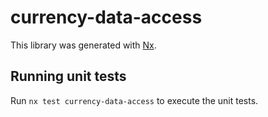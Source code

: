 # currency-data-access

This library was generated with [Nx](https://nx.dev).

## Running unit tests

Run `nx test currency-data-access` to execute the unit tests.

